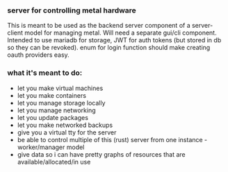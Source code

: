### server for controlling metal hardware
This is meant to be used as the backend server component of a server-client model for managing metal. Will need a separate gui/cli component.
Intended to use mariadb for storage, JWT for auth tokens (but stored in db so they can be revoked). enum for login function should make creating oauth providers easy.
### what it's meant to do:
  - let you make virtual machines
  - let you make containers
  - let you manage storage locally
  - let you manage networking
  - let you update packages
  - let you make networked backups
  - give you a virtual tty for the server
  - be able to control multiple of this (rust) server from one instance - worker/manager model
  - give data so i can have pretty graphs of resources that are available/allocated/in use